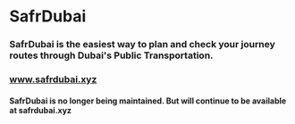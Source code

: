 # SafrDubai
### SafrDubai is the easiest way to plan and check your journey routes through Dubai's Public Transportation.
### www.safrdubai.xyz

#### SafrDubai is no longer being maintained. But will continue to be available at safrdubai.xyz
